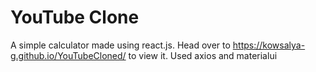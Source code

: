 # YouTube Clone

A simple calculator made using react.js. Head over to https://kowsalya-g.github.io/YouTubeCloned/ to view it.
Used axios and materialui
